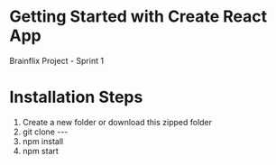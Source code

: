 # Getting Started with Create React App

Brainflix Project - Sprint 1

# Installation Steps

1. Create a new folder or download this zipped folder
2. git clone ---
3. npm install
4. npm start
